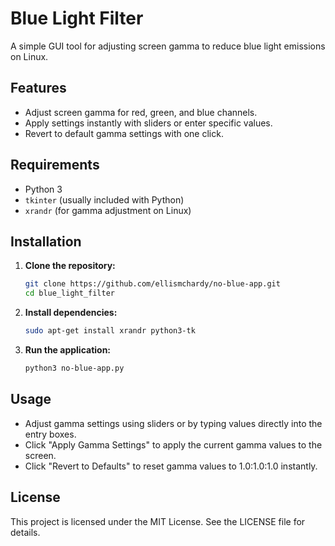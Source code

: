 # Blue Light Filter

A simple GUI tool for adjusting screen gamma to reduce blue light emissions on Linux.

## Features
- Adjust screen gamma for red, green, and blue channels.
- Apply settings instantly with sliders or enter specific values.
- Revert to default gamma settings with one click.

## Requirements
- Python 3
- `tkinter` (usually included with Python)
- `xrandr` (for gamma adjustment on Linux)

## Installation

1. **Clone the repository:**
    ```bash
    git clone https://github.com/ellismchardy/no-blue-app.git
    cd blue_light_filter
    ```

2. **Install dependencies:**
    ```bash
    sudo apt-get install xrandr python3-tk
    ```

3. **Run the application:**
    ```bash
    python3 no-blue-app.py
    ```

## Usage
- Adjust gamma settings using sliders or by typing values directly into the entry boxes.
- Click "Apply Gamma Settings" to apply the current gamma values to the screen.
- Click "Revert to Defaults" to reset gamma values to 1.0:1.0:1.0 instantly.

## License
This project is licensed under the MIT License. See the LICENSE file for details.
